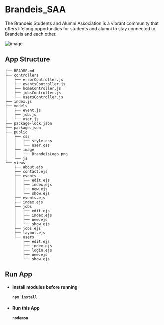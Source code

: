 # Brandeis_SAA
The Brandeis Students and Alumni Association is a vibrant community that offers lifelong opportunities for students and alumni to stay connected to Brandeis and each other.

![image](https://user-images.githubusercontent.com/74788199/233533020-7e73b541-28d7-45f6-ba50-acb0c40a95d5.png)

## App Structure
```
├── README.md
├── controllers
│   ├── errorController.js
│   ├── eventsController.js
│   ├── homeController.js
│   ├── jobsController.js
│   └── usersController.js
├── index.js
├── models
│   ├── event.js
│   ├── job.js
│   └── user.js
├── package-lock.json
├── package.json
├── public
│   ├── css
│   │   ├── style.css
│   │   └── user.css
│   ├── image
│   │   └── BrandeisLogo.png
│   └── js
└── views
    ├── about.ejs
    ├── contact.ejs
    ├── events
    │   ├── edit.ejs
    │   ├── index.ejs
    │   ├── new.ejs
    │   └── show.ejs
    ├── events.ejs
    ├── index.ejs
    ├── jobs
    │   ├── edit.ejs
    │   ├── index.ejs
    │   ├── new.ejs
    │   └── show.ejs
    ├── jobs.ejs
    ├── layout.ejs
    └── users
        ├── edit.ejs
        ├── index.ejs
        ├── login.ejs
        ├── new.ejs
        └── show.ejs
   ```
   ## Run App
   - #### Install modules before running <br><br>```npm install```
   - #### Run this App <br><br>```nodemon```
